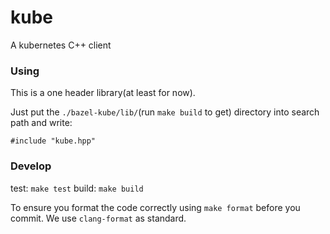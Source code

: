 # kube

A kubernetes C++ client

### Using

This is a one header library(at least for now).

Just put the `./bazel-kube/lib/`(run `make build` to get) directory into search path and write:
```
#include "kube.hpp"
```

### Develop

test: `make test`
build: `make build`

To ensure you format the code correctly using `make format` before you commit.
We use `clang-format` as standard.
